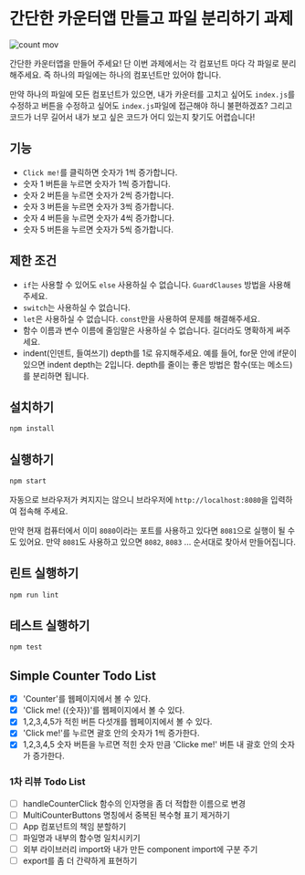 # 간단한 카운터앱 만들고 파일 분리하기 과제

![count mov](https://user-images.githubusercontent.com/14071105/83971931-9e65c380-a918-11ea-8b89-6664960e5300.gif)

간단한 카운터앱을 만들어 주세요! 단 이번 과제에서는 각 컴포넌트 마다 각 파일로 분리해주세요. 즉 하나의 파일에는 하나의 컴포넌트만 있어야 합니다.  

만약 하나의 파일에 모든 컴포넌트가 있으면, 내가 카운터를 고치고 싶어도 `index.js`를 수정하고 버튼을 수정하고 싶어도 `index.js`파일에 접근해야 하니 불편하겠죠? 그리고 코드가 너무 길어서 내가 보고 싶은 코드가 어디 있는지 찾기도 어렵습니다!

## 기능

* `Click me!`를 클릭하면 숫자가 1씩 증가합니다.
* 숫자 1 버튼을 누르면 숫자가 1씩 증가합니다.
* 숫자 2 버튼을 누르면 숫자가 2씩 증가합니다.
* 숫자 3 버튼을 누르면 숫자가 3씩 증가합니다.
* 숫자 4 버튼을 누르면 숫자가 4씩 증가합니다.
* 숫자 5 버튼을 누르면 숫자가 5씩 증가합니다.

## 제한 조건

* `if`는 사용할 수 있어도 `else` 사용하실 수 없습니다. `GuardClauses` 방법을 사용해주세요.
* `switch`는 사용하실 수 없습니다.
* `let`은 사용하실 수 없습니다. `const`만을 사용하여 문제를 해결해주세요.
* 함수 이름과 변수 이름에 줄임말은 사용하실 수 없습니다. 길더라도 명확하게 써주세요.
* indent(인덴트, 들여쓰기) depth를 1로 유지해주세요.
예를 들어, for문 안에 if문이 있으면 indent depth는 2입니다.
depth를 줄이는 좋은 방법은 함수(또는 메소드)를 분리하면 됩니다.

## 설치하기

```bash
npm install
```

## 실행하기

```bash
npm start
```

자동으로 브라우저가 켜지지는 않으니 브라우저에 `http://localhost:8080`을 입력하여 접속해 주세요.  

만약 현재 컴퓨터에서 이미 `8080`이라는 포트를 사용하고 있다면 `8081`으로 실행이 될 수도 있어요. 만약 `8081`도 사용하고 있으면 `8082`, `8083` ... 순서대로 찾아서 만들어집니다.

## 린트 실행하기

```bash
npm run lint
```

## 테스트 실행하기

```bash
npm test
```

## Simple Counter Todo List
- [X] 'Counter'를 웹페이지에서 볼 수 있다.
- [X] 'Click me! ({숫자})'를 웹페이지에서 볼 수 있다.
- [X] 1,2,3,4,5가 적힌 버튼 다섯개를 웹페이지에서 볼 수 있다.
- [X] 'Click me!'를 누르면 괄호 안의 숫자가 1씩 증가한다.
- [X] 1,2,3,4,5 숫자 버튼을 누르면 적힌 숫자 만큼 'Clicke me!' 버튼 내 괄호 안의 숫자가 증가한다.

### 1차 리뷰 Todo List
- [ ] handleCounterClick 함수의 인자명을 좀 더 적합한 이름으로 변경
- [ ] MultiCounterButtons 명칭에서 중복된 복수형 표기 제거하기
- [ ] App 컴포넌트의 책임 분할하기
- [ ] 파일명과 내부의 함수명 일치시키기
- [ ] 외부 라이브러리 import와 내가 만든 component import에 구분 주기
- [ ] export를 좀 더 간략하게 표현하기
